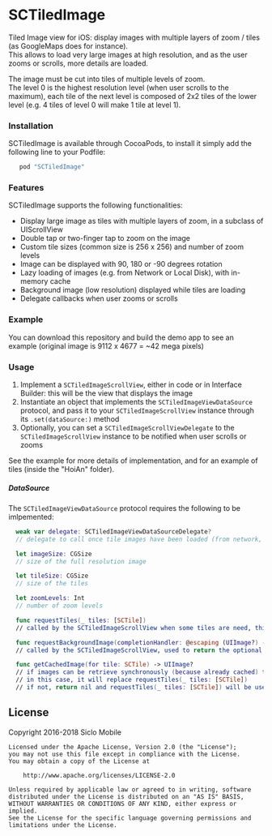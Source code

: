 # SCTiledImage
Tiled Image view for iOS: display images with multiple layers of zoom / tiles (as GoogleMaps does for instance).  
This allows to load very large images at high resolution, and as the user zooms or scrolls, more details are loaded.  

The image must be cut into tiles of multiple levels of zoom.  
The level 0 is the highest resolution level (when user scrolls to the maximum), each tile of the next level is composed of 2x2 tiles of the lower level (e.g. 4 tiles of level 0 will make 1 tile at level 1).

### Installation
SCTiledImage is available through CocoaPods, to install it simply add the following line to your Podfile:
```ruby
   pod "SCTiledImage"
```

### Features
SCTiledImage supports the following functionalities:
- Display large image as tiles with multiple layers of zoom, in a subclass of UIScrollView
- Double tap or two-finger tap to zoom on the image
- Custom tile sizes (common size is 256 x 256) and number of zoom levels
- Image can be displayed with 90, 180 or -90 degrees rotation
- Lazy loading of images (e.g. from Network or Local Disk), with in-memory cache
- Background image (low resolution) displayed while tiles are loading
- Delegate callbacks when user zooms or scrolls

### Example
You can download this repository and build the demo app to see an example (original image is 9112 x 4677 = ~42 mega pixels)

### Usage
1. Implement a `SCTiledImageScrollView`, either in code or in Interface Builder: this will be the view that displays the image
2. Instantiate an object that implements the `SCTiledImageViewDataSource` protocol, and pass it to your `SCTiledImageScrollView` instance through its `.set(dataSource:)` method
3. Optionally, you can set a `SCTiledImageScrollViewDelegate` to the `SCTiledImageScrollView` instance to be notified when user scrolls or zooms

See the example for more details of implementation, and for an example of tiles (inside the "HoiAn" folder).

##### DataSource
The `SCTiledImageViewDataSource` protocol requires the following to be imlpemented:
```swift
  weak var delegate: SCTiledImageViewDataSourceDelegate?
  // delegate to call once tile images have been loaded (from network, local disk...)

  let imageSize: CGSize
  // size of the full resolution image

  let tileSize: CGSize
  // size of the tiles

  let zoomLevels: Int
  // number of zoom levels

  func requestTiles(_ tiles: [SCTile])
  // called by the SCTiledImageScrollView when some tiles are need, this function must retrieve these tiles (SCTile = row, column, level) and then call the delegate once a tile is ready

  func requestBackgroundImage(completionHandler: @escaping (UIImage?) -> ())
  // called by the SCTiledImageScrollView, used to return the optional background image to display when tiles are loading (low resolution version of the full image)

  func getCachedImage(for tile: SCTile) -> UIImage?
  // if images can be retrieve synchronously (because already cached) then this function can return them directly to improve rendering speed
  // in this case, it will replace requestTiles(_ tiles: [SCTile])
  // if not, return nil and requestTiles(_ tiles: [SCTile]) will be used
```

## License
Copyright 2016-2018 Siclo Mobile
```
Licensed under the Apache License, Version 2.0 (the "License");
you may not use this file except in compliance with the License.
You may obtain a copy of the License at

    http://www.apache.org/licenses/LICENSE-2.0

Unless required by applicable law or agreed to in writing, software
distributed under the License is distributed on an "AS IS" BASIS,
WITHOUT WARRANTIES OR CONDITIONS OF ANY KIND, either express or implied.
See the License for the specific language governing permissions and
limitations under the License.
```
